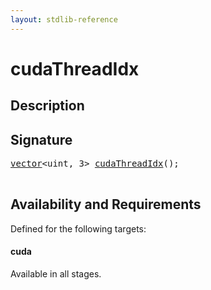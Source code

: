 ```yaml
---
layout: stdlib-reference
---
```


# cudaThreadIdx

## Description





## Signature 

<pre>
<a href="index.html" class="code_type">vector</a>&lt;<span class="code_keyword">uint</span>, 3&gt; <a href="cudathreadidx-4a.html">cudaThreadIdx</a>();

</pre>

## Availability and Requirements

Defined for the following targets:

#### cuda
Available in all stages.



